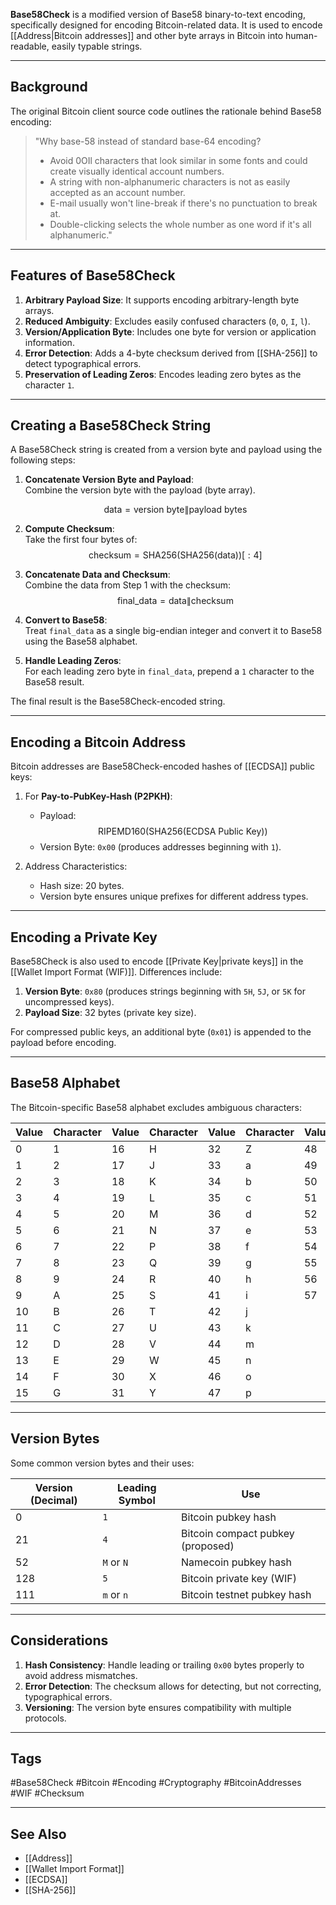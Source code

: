**Base58Check** is a modified version of Base58 binary-to-text encoding, specifically designed for encoding Bitcoin-related data. It is used to encode [[Address|Bitcoin addresses]] and other byte arrays in Bitcoin into human-readable, easily typable strings.

---

## Background

The original Bitcoin client source code outlines the rationale behind Base58 encoding:

> "Why base-58 instead of standard base-64 encoding?  
> - Avoid 0OIl characters that look similar in some fonts and could create visually identical account numbers.  
> - A string with non-alphanumeric characters is not as easily accepted as an account number.  
> - E-mail usually won't line-break if there's no punctuation to break at.  
> - Double-clicking selects the whole number as one word if it's all alphanumeric."

---

## Features of Base58Check

1. **Arbitrary Payload Size**: It supports encoding arbitrary-length byte arrays.  
2. **Reduced Ambiguity**: Excludes easily confused characters (`0`, `O`, `I`, `l`).  
3. **Version/Application Byte**: Includes one byte for version or application information.  
4. **Error Detection**: Adds a 4-byte checksum derived from [[SHA-256]] to detect typographical errors.  
5. **Preservation of Leading Zeros**: Encodes leading zero bytes as the character `1`.

---

## Creating a Base58Check String

A Base58Check string is created from a version byte and payload using the following steps:

1. **Concatenate Version Byte and Payload**:  
   Combine the version byte with the payload (byte array).  

   $$ \text{data} = \text{version byte} \| \text{payload bytes} $$

2. **Compute Checksum**:  
   Take the first four bytes of:  
   $$ \text{checksum} = \text{SHA256}(\text{SHA256}(\text{data}))[:4] $$

3. **Concatenate Data and Checksum**:  
   Combine the data from Step 1 with the checksum:  
   $$ \text{final\_data} = \text{data} \| \text{checksum} $$

4. **Convert to Base58**:  
   Treat `final_data` as a single big-endian integer and convert it to Base58 using the Base58 alphabet.

5. **Handle Leading Zeros**:  
   For each leading zero byte in `final_data`, prepend a `1` character to the Base58 result.

The final result is the Base58Check-encoded string.

---

## Encoding a Bitcoin Address

Bitcoin addresses are Base58Check-encoded hashes of [[ECDSA]] public keys:

1. For **Pay-to-PubKey-Hash (P2PKH)**:
   - Payload:  
     $$ \text{RIPEMD160}(\text{SHA256}(\text{ECDSA Public Key})) $$
   - Version Byte: `0x00` (produces addresses beginning with `1`).

2. Address Characteristics:
   - Hash size: 20 bytes.
   - Version byte ensures unique prefixes for different address types.

---

## Encoding a Private Key

Base58Check is also used to encode [[Private Key|private keys]] in the [[Wallet Import Format (WIF)]]. Differences include:

1. **Version Byte**: `0x80` (produces strings beginning with `5H`, `5J`, or `5K` for uncompressed keys).  
2. **Payload Size**: 32 bytes (private key size).  

For compressed public keys, an additional byte (`0x01`) is appended to the payload before encoding.

---

## Base58 Alphabet

The Bitcoin-specific Base58 alphabet excludes ambiguous characters:

| **Value** | **Character** | **Value** | **Character** | **Value** | **Character** | **Value** | **Character** |
|-----------|---------------|-----------|---------------|-----------|---------------|-----------|---------------|
| 0         | 1             | 16        | H             | 32        | Z             | 48        | q             |
| 1         | 2             | 17        | J             | 33        | a             | 49        | r             |
| 2         | 3             | 18        | K             | 34        | b             | 50        | s             |
| 3         | 4             | 19        | L             | 35        | c             | 51        | t             |
| 4         | 5             | 20        | M             | 36        | d             | 52        | u             |
| 5         | 6             | 21        | N             | 37        | e             | 53        | v             |
| 6         | 7             | 22        | P             | 38        | f             | 54        | w             |
| 7         | 8             | 23        | Q             | 39        | g             | 55        | x             |
| 8         | 9             | 24        | R             | 40        | h             | 56        | y             |
| 9         | A             | 25        | S             | 41        | i             | 57        | z             |
| 10        | B             | 26        | T             | 42        | j             |           |               |
| 11        | C             | 27        | U             | 43        | k             |           |               |
| 12        | D             | 28        | V             | 44        | m             |           |               |
| 13        | E             | 29        | W             | 45        | n             |           |               |
| 14        | F             | 30        | X             | 46        | o             |           |               |
| 15        | G             | 31        | Y             | 47        | p             |           |               |

---

## Version Bytes

Some common version bytes and their uses:

| **Version (Decimal)** | **Leading Symbol** | **Use**                         |
|------------------------|--------------------|----------------------------------|
| 0                      | `1`                | Bitcoin pubkey hash             |
| 21                     | `4`                | Bitcoin compact pubkey (proposed)|
| 52                     | `M` or `N`         | Namecoin pubkey hash            |
| 128                    | `5`                | Bitcoin private key (WIF)       |
| 111                    | `m` or `n`         | Bitcoin testnet pubkey hash     |

---

## Considerations

1. **Hash Consistency**: Handle leading or trailing `0x00` bytes properly to avoid address mismatches.
2. **Error Detection**: The checksum allows for detecting, but not correcting, typographical errors.
3. **Versioning**: The version byte ensures compatibility with multiple protocols.

---

## Tags

#Base58Check #Bitcoin #Encoding #Cryptography #BitcoinAddresses #WIF #Checksum

---

## See Also

- [[Address]]
- [[Wallet Import Format]]
- [[ECDSA]]
- [[SHA-256]]

